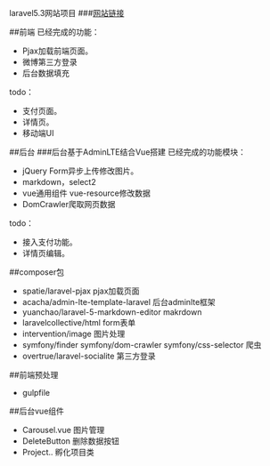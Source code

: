 laravel5.3网站项目
###[网站链接](http://ycg.g91app.com/)

##前端
已经完成的功能：
 - Pjax加载前端页面。
 - 微博第三方登录
 - 后台数据填充


todo：
 - 支付页面。
 - 详情页。
 - 移动端UI
 
##后台
 ###后台基于AdminLTE结合Vue搭建
 已经完成的功能模块：
 
 - jQuery Form异步上传修改图片。
 - markdown，select2
 - vue通用组件 vue-resource修改数据
 - DomCrawler爬取网页数据
 
 todo：
 - 接入支付功能。
 - 详情页编辑。
 
##composer包
 - spatie/laravel-pjax pjax加载页面
 - acacha/admin-lte-template-laravel 后台adminlte框架
 - yuanchao/laravel-5-markdown-editor makrdown
 - laravelcollective/html form表单
 - intervention/image 图片处理
 - symfony/finder symfony/dom-crawler symfony/css-selector 爬虫
 - overtrue/laravel-socialite 第三方登录

##前端预处理
 - gulpfile

##后台vue组件 
- Carousel.vue 图片管理
- DeleteButton 删除数据按钮
- Project.. 孵化项目类

